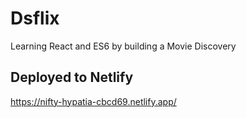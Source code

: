 # Dsflix

Learning React and ES6 by building a Movie Discovery

## Deployed to Netlify

https://nifty-hypatia-cbcd69.netlify.app/